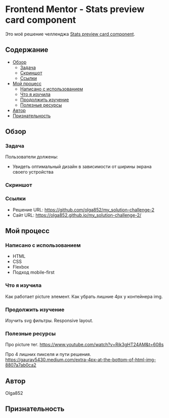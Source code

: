 # Frontend Mentor - Stats preview card component

Это моё решение челленджа [Stats preview card component](https://www.frontendmentor.io/challenges/stats-preview-card-component-8JqbgoU62).

## Содержание

- [Обзор](#обзор)
  - [Задача](#задача)
  - [Скриншот](#скриншот)
  - [Ссылки](#ссылки)
- [Мой процесс](#мой-процесс)
  - [Написано с использованием](#написано-с-использованием)
  - [Что я изучила](#что-я-изучила)
  - [Продолжить изучение](#продолжить-изучение)
  - [Полезные ресурсы](#полезные-ресурсы)
- [Автор](#автор)
- [Признательность](#признательность)

## Обзор

### Задача

Пользователи должены:

- Увидеть оптимальный дизайн в зависимости от ширины экрана своего устройства

### Скриншот

### Ссылки

- Решение URL: https://github.com/olga852/my_solution-challenge-2
- Сайт URL: https://olga852.github.io/my_solution-challenge-2/

## Мой процесс

### Написано с использованием

- HTML
- CSS
- Flexbox
- Подход mobile-first

### Что я изучила

Как работает picture элемент.
Как убрать лишние 4px у контейнера img.


### Продолжить изучение

Изучить svg фильтры.
Responsive layout.

### Полезные ресурсы

Про picture тег.
https://www.youtube.com/watch?v=Rik3gHT24AM&t=608s

Про 4 лишних пикселя и пути решения.
https://gaurav5430.medium.com/extra-4px-at-the-bottom-of-html-img-8807a7ab0ca2

## Автор

Olga852

## Признательность